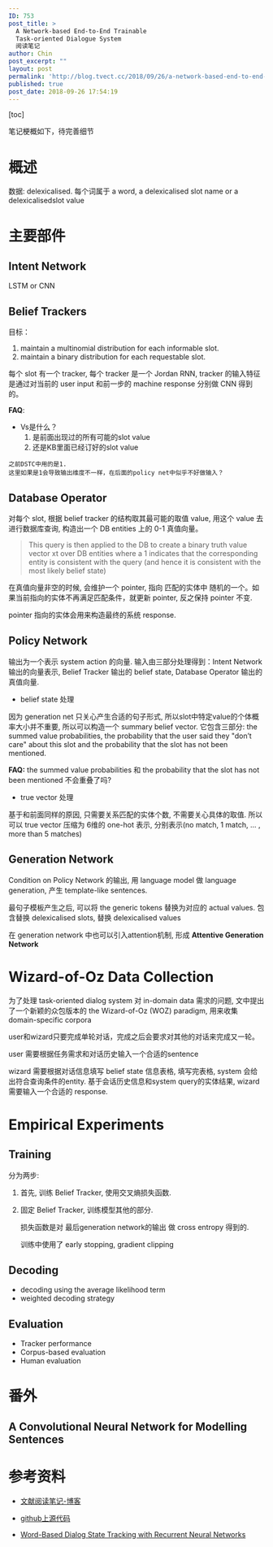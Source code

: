 ```yaml
---
ID: 753
post_title: >
  A Network-based End-to-End Trainable
  Task-oriented Dialogue System
  阅读笔记
author: Chin
post_excerpt: ""
layout: post
permalink: 'http://blog.tvect.cc/2018/09/26/a-network-based-end-to-end-trainable-task-oriented-dialogue-system-%e9%98%85%e8%af%bb%e7%ac%94%e8%ae%b0/'
published: true
post_date: 2018-09-26 17:54:19
---
```

[toc]

<!--more-->

笔记梗概如下，待完善细节

<h1>概述</h1>

数据: delexicalised. 每个词属于 a word, a delexicalised slot name or a delexicalisedslot value

<h1>主要部件</h1>

<h2>Intent Network</h2>

LSTM or CNN

<h2>Belief Trackers</h2>

目标：
1. maintain a multinomial distribution for each informable slot.
2. maintain a binary distribution for each requestable slot.

每个 slot 有一个 tracker, 每个 tracker 是一个 Jordan RNN, tracker 的输入特征是通过对当前的 user input 和前一步的 machine response 分别做 CNN 得到的。

<strong>FAQ</strong>:
- Vs是什么？
    1. 是前面出现过的所有可能的slot value
    2. 还是KB里面已经订好的slot value

<pre><code>之前DSTC中用的是1.
这里如果是1会导致输出维度不一样，在后面的policy net中似乎不好做输入？
</code></pre>

<h2>Database Operator</h2>

对每个 slot, 根据 belief tracker 的结构取其最可能的取值 value, 用这个 value 去进行数据库查询, 构造出一个 DB entities 上的 0-1 真值向量。

<blockquote>
  This query is then applied to the DB to create a binary truth value vector xt over DB entities where a 1 indicates that the corresponding entity is consistent with the query (and hence it is consistent with the most likely belief state)
</blockquote>

在真值向量非空的时候, 会维护一个 pointer, 指向 匹配的实体中 随机的一个。如果当前指向的实体不再满足匹配条件，就更新 pointer, 反之保持 pointer 不变.

pointer 指向的实体会用来构造最终的系统 response.

<h2>Policy Network</h2>

输出为一个表示 system action 的向量.
输入由三部分处理得到：Intent Network 输出的向量表示, Belief Tracker 输出的 belief state, Database Operator 输出的真值向量.

<ul>
<li>belief state 处理</li>
</ul>

因为 generation net 只关心产生合适的句子形式, 所以slot中特定value的个体概率大小并不重要, 所以可以构造一个 summary belief vector. 它包含三部分: the summed value probabilities, the probability that the user said they "don’t care" about this slot and the probability that the slot has not been mentioned.

<strong>FAQ:</strong> the summed value probabilities 和 the probability that the slot has not been mentioned 不会重叠了吗?

<ul>
<li>true vector 处理</li>
</ul>

基于和前面同样的原因, 只需要关系匹配的实体个数, 不需要关心具体的取值. 所以可以 true vector 压缩为 6维的 one-hot 表示, 分别表示(no match, 1 match, ... , more than 5 matches)

<h2>Generation Network</h2>

Condition on Policy Network 的输出, 用 language model 做 language generation, 产生 template-like sentences.

最句子模板产生之后, 可以将 the generic tokens 替换为对应的 actual values. 包含替换 delexicalised slots, 替换 delexicalised values

在 generation network 中也可以引入attention机制, 形成 <strong>Attentive Generation Network</strong>

<h1>Wizard-of-Oz Data Collection</h1>

为了处理 task-oriented dialog system 对 in-domain data 需求的问题, 文中提出了一个新颖的众包版本的 the Wizard-of-Oz (WOZ) paradigm, 用来收集 domain-specific corpora

user和wizard只要完成单轮对话，完成之后会要求对其他的对话来完成又一轮。

user 需要根据任务需求和对话历史输入一个合适的sentence

wizard 需要根据对话信息填写 belief state 信息表格, 填写完表格, system 会给出符合查询条件的entity. 基于会话历史信息和system query的实体结果, wizard 需要输入一个合适的 response.

<h1>Empirical Experiments</h1>

<h2>Training</h2>

分为两步:

<ol>
<li>首先, 训练 Belief Tracker, 使用交叉熵损失函数.</p></li>
<li><p>固定 Belief Tracker, 训练模型其他的部分.

损失函数是对 最后generation network的输出 做 cross entropy 得到的.

<p>训练中使用了 early stopping, gradient clipping</p></li>
</ol>

<h2>Decoding</h2>

<ul>
<li>decoding using the average likelihood term</li>
<li>weighted decoding strategy</li>
</ul>

<h2>Evaluation</h2>

<ul>
<li>Tracker performance</li>
<li>Corpus-based evaluation</li>
<li>Human evaluation</li>
</ul>

<h1>番外</h1>

<h2>A Convolutional Neural Network for Modelling Sentences</h2>

<h1>参考资料</h1>

<ul>
<li><p><a href="https://ziyaochen.github.io/2018/07/13/NDM/">文献阅读笔记-博客</a></p></li>
<li><p><a href="https://github.com/shawnwun/NNDIAL">github上源代码</a></p></li>
<li><p><a href="http://www.aclweb.org/anthology/W/W14/W14-4340.pdf">Word-Based Dialog State Tracking with Recurrent Neural Networks</a></p></li>
</ul>